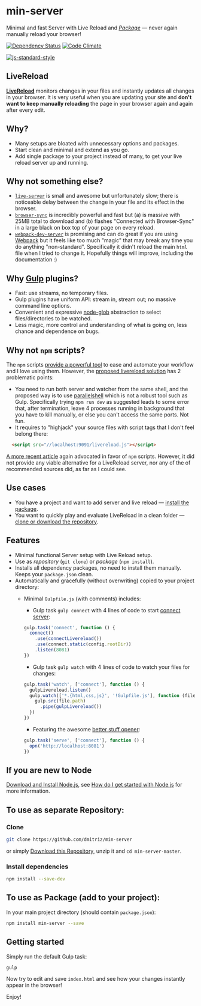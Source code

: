 # min-server
Minimal and fast Server with Live Reload and [*Package*](https://www.npmjs.com/package/min-server) &mdash; never again manually reload your browser!

[![Dependency Status](https://david-dm.org/dmitriz/min-server.svg)](https://david-dm.org/dmitriz/min-server) [![Code Climate](https://codeclimate.com/github/dmitriz/min-server/badges/gpa.svg)](https://codeclimate.com/github/dmitriz/min-server)

[![js-standard-style](https://cdn.rawgit.com/feross/standard/master/badge.svg)](https://github.com/feross/standard)


## LiveReload
[**LiveReload**](http://livereload.com/) monitors changes in your files and instantly updates all changes in your browser. It is very useful when you are updating your site and **don't want to keep manually reloading** the page in your browser again and again after every edit.


## Why?
- Many setups are bloated with unnecessary options and packages.
- Start clean and minimal and extend as you go.
- Add single package to your project instead of many, to get your live reload server up and running.


## Why not something else?
- [`live-server`](https://github.com/tapio/live-server) is small and awesome but unfortunately slow; there is noticeable delay between the change in your file and its effect in the browser. 
- [`browser-sync`](https://github.com/BrowserSync/browser-sync) is incredibly powerful and fast but (a) is massive with 25MB total to download and (b) flashes "Connected with Browser-Sync" in a large black on box top of your page on every reload.
- [`webpack-dev-server`](https://github.com/webpack/webpack-dev-server) is promising and can do great if you are using [Webpack](https://webpack.github.io/) but it feels like too much "magic" that may break any time you do anything "non-standard". Specifically it didn't reload the main `html` file when I tried to change it. Hopefully things will improve, including the documentation :)


## Why [Gulp](https://github.com/gulpjs/gulp) plugins?
- Fast: use streams, no temporary files.
- Gulp plugins have uniform API: stream in, stream out; no massive command line options.
- Convenient and expressive [node-glob](https://github.com/isaacs/node-glob) abstraction to select files/directories to be watched.
- Less magic, more control and understanding of what is going on, less chance and dependence on bugs.


## Why not `npm` scripts?
The `npm` scripts [provide a powerful tool](http://blog.keithcirkel.co.uk/how-to-use-npm-as-a-build-tool/) to ease and automate your workflow and I love using them. However, the [proposed livereload solution](https://github.com/keithamus/npm-scripts-example/blob/master/package.json) has 2 problematic points:

- You need to run both server and watcher from the same shell, and the proposed way is to use [parallelshell](https://github.com/keithamus/parallelshell) which is not a robust tool such as Gulp. Specifically trying `npm run dev` as suggested leads to some error that, after termination, leave 4 processes running in background that you have to kill manually, or else you can't access the same ports. Not fun.
- It requires to "highjack" your source files with script tags that I don't feel belong there:

```html
  <script src="//localhost:9091/livereload.js"></script>
```

[A more recent article](https://medium.com/@housecor/why-i-left-gulp-and-grunt-for-npm-scripts-3d6853dd22b8#.kc05r0ilm) again advocated in favor of `npm` scripts. However, it did not provide any viable alternative for a LiveReload server, nor any of the of recommended sources did, as far as I could see.


## Use cases
- You have a project and want to add server and live reload &mdash; [install the package](#to-use-as-package-add-to-your-project).
- You want to quickly play and evaluate LiveReload in a clean folder &mdash; [clone or download the repository](#to-use-as-separate-repository).


## Features
- Minimal functional Server setup with Live Reload setup.
- Use as *repository* (`git clone`) or *package* (`npm install`).
- Installs all dependency packages, no need to install them manually. Keeps your `package.json` clean.
- Automatically and gracefully (without overwriting) copied to your project directory:
  - Minimal `Gulpfile.js` (with comments) includes:
    - Gulp task `gulp connect` with 4 lines of code to start [connect server](https://github.com/senchalabs/connect):

    ```js
    gulp.task('connect', function () {
      connect()
        .use(connectLivereload())
        .use(connect.static(config.rootDir))
        .listen(8081)
    })
    ```

    - Gulp task `gulp watch` with 4 lines of code to watch your files for changes:

    ```js
    gulp.task('watch', ['connect'], function () {
      gulpLivereload.listen()
      gulp.watch(['*.{html,css,js}', '!Gulpfile.js'], function (file) {
        gulp.src(file.path)
          .pipe(gulpLivereload())
      })
    })
    ```

    - Featuring the awesome [better stuff opener](https://github.com/sindresorhus/opn):

    ```js
    gulp.task('serve', ['connect'], function () {
      opn('http://localhost:8081')
    })
    ```


## If you are new to Node
[Download and Install Node.js](https://nodejs.org/download/), see [How do I get started with Node.js](http://stackoverflow.com/questions/2353818/how-do-i-get-started-with-node-js) for more information.


## To use as separate Repository: 
### Clone
```sh
git clone https://github.com/dmitriz/min-server
```
or simply [Download this Repository](https://github.com/dmitriz/min-server/archive/master.zip),
unzip it and `cd min-server-master`.


### Install dependencies
```sh
npm install --save-dev
```

## To use as Package (add to your project):
In your main project directory (should contain `package.json`):
```sh
npm install min-server --save
```

## Getting started
Simply run the default Gulp task:
```sh
gulp
```
Now try to edit and save `index.html` and see how your changes instantly appear in the browser!

Enjoy!
